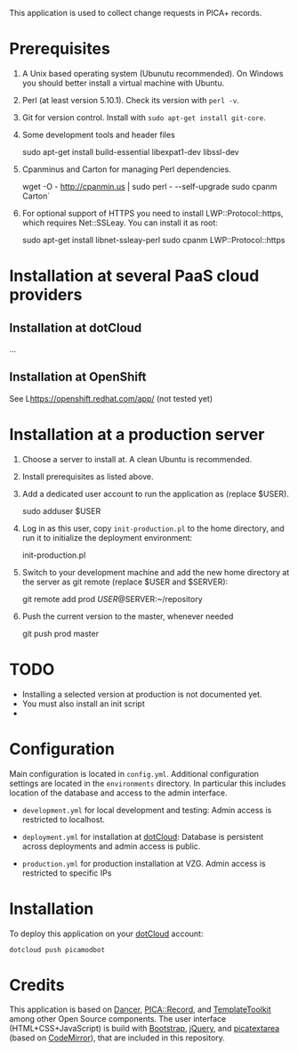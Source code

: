 This application is used to collect change requests in PICA+ records.


# Prerequisites

1. A Unix based operating system (Ubunutu recommended). On Windows you 
   should better install a virtual machine with Ubuntu.

2. Perl (at least version 5.10.1). Check its version with `perl -v`.

3. Git for version control. Install with `sudo apt-get install git-core`.

4. Some development tools and header files

     sudo apt-get install build-essential libexpat1-dev libssl-dev

5. Cpanminus and Carton for managing Perl dependencies.

     wget -O - http://cpanmin.us | sudo perl - --self-upgrade
     sudo cpanm Carton`

6. For optional support of HTTPS you need to install LWP::Protocol::https,
   which requires Net::SSLeay. You can install it as root:

     sudo apt-get install libnet-ssleay-perl
     sudo cpanm LWP::Protocol::https


# Installation at several PaaS cloud providers

## Installation at dotCloud

...

## Installation at OpenShift

See L<https://openshift.redhat.com/app/> (not tested yet)


# Installation at a production server

1. Choose a server to install at. A clean Ubuntu is recommended.

2. Install prerequisites as listed above.

3. Add a dedicated user account to run the application as (replace $USER).

     sudo adduser $USER 

4. Log in as this user, copy `init-production.pl` to the 
   home directory, and run it to initialize the deployment environment:

     init-production.pl

5. Switch to your development machine and add the new home directory
   at the server as git remote (replace $USER and $SERVER):

     git remote add prod $USER@$SERVER:~/repository

6. Push the current version to the master, whenever needed

     git push prod master


# TODO

- Installing a selected version at production is not documented yet.
- You must also install an init script
- 

# Configuration

Main configuration is located in `config.yml`. Additional configuration
settings are located in the `environments` directory. In particular
this includes location of the database and access to the admin interface.

- `development.yml` for local development and testing:
  Admin access is restricted to localhost.

- `deployment.yml` for installation at [dotCloud]:
  Database is persistent across deployments and admin access is public.
 
- `production.yml` for production installation at VZG.
  Admin access is restricted to specific IPs

# Installation

To deploy this application on your [dotCloud] account:

    dotcloud push picamodbot

# Credits

This application is based on [Dancer], [PICA::Record], and [TemplateToolkit]
among other Open Source components. The user interface (HTML+CSS+JavaScript) 
is build with [Bootstrap], [jQuery], and [picatextarea] (based
on [CodeMirror]), that are included in this repository.

[dotCloud]: http://dotcloud.com/
[Dancer]: http://perldancer.org
[PICA::Record]: http://search.cpan.org/dist/PICA-Record/
[TemplateToolkit]: http://template-toolkit.org/
[Bootstrap]: http://twitter.github.com/bootstrap/
[jQUery]: http://jquery.com
[picatextarea]: http://gbv.github.com/picatextarea/
[CodeMirror]: http://codemirror.net/
